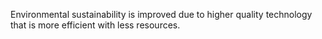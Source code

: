
Environmental sustainability is improved due to higher quality technology that is more efficient with less resources. 